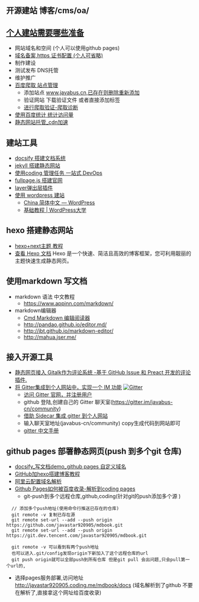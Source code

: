 ## 开源建站 博客/cms/oa/
## [个人建站需要哪些准备](http://note.youdao.com/noteshare?id=bd97285d480a32c2f13487109bc36101&sub=3753245B841A47E8B1C6C56BDA739FCF)
* 网站域名和空间 (个人可以使用github pages)
* [域名备案,https 证书配置 (个人可省略)](http://note.youdao.com/noteshare?id=b8f2f42cc9fe9d8fe5dfe12bf2664692&sub=9B2A090066E945C691CC7B37F57190E3)
* 制作建设
* 测试发布 DNS托管
* 维护推广
* [百度爬取 站点管理](https://ziyuan.baidu.com/site/index) 
    * 添加站点 www.javabus.cn,已存在则删除重新添加
    * 验证网站 下载验证文件 或者直接添加标签 <meta name="baidu-site-verification" content="Iyrt0qdmqa" /> 
    * [进行爬取验证-爬取诊断](https://ziyuan.baidu.com/crawltools/index)
* [使用百度统计 统计访问量](https://tongji.baidu.com/web/24646268/overview/index?siteId=11315684)
* [静态网站托管_cdn加速](http://note.youdao.com/noteshare?id=9d88babb53038493e87abf99fa65afc1&sub=BF71AB91CD544364BF0FD69A79FF3F0E)


## 建站工具
* [docsify 搭建文档系统](books/enjoy/1.2docsify.md)
* [ jekyll 搭建静态网站](books/enjoy/1.3jekyll.md)
* [ 使用coding 管理任务 一站式 DevOps](books/enjoy/2.coding.md)
* [fullpage.js 搭建官网](http://note.youdao.com/noteshare?id=391e00311724a9cda3548a87c23fa35b&sub=B85279C173114D698ED101F42C366F61)
* [layer弹出层插件](http://note.youdao.com/noteshare?id=1c2dad6ed53d889b137440ccee4b7434&sub=F40F7338C149484D9E5EB96C53986FFE)
* [使用 wordpress 建站 ](http://note.youdao.com/noteshare?id=9006452e0e69a4046488153996086a29)
   * <A HREF="https://cn.wordpress.org/">China 简体中文 — WordPress</A>
   * <A HREF="https://www.wpdaxue.com/tutorials/tips/">基础教程 | WordPress大学</A>

       
## hexo 搭建静态网站
* [hexo+next主题 教程](https://www.jianshu.com/p/21c94eb7bcd1) 
* [查看 Hexo 文档](https://hexo.io/zh-cn/) Hexo 是一个快速、简洁且高效的博客框架，您可利用靓丽的主题快速生成静态网页。


## 使用markdown 写文档
* markdown 语法 中文教程
   * https://www.appinn.com/markdown/
* markdown编辑器
   * [ Cmd Markdown 编辑阅读器](https://www.zybuluo.com/mdeditor)
   * http://pandao.github.io/editor.md/  
   * http://jbt.github.io/markdown-editor/
   * http://mahua.jser.me/

## 接入开源工具
* [静态网页接入 Gitalk作为评论系统 -基于 GitHub Issue 和 Preact 开发的评论插件](https://github.com/gitalk/gitalk/blob/master/readme-cn.md)[.](http://note.youdao.com/noteshare?id=8905cf85f75f8c54e596d8f491687e67&sub=3585C53EB515431F95AB45BA92B5D5E5)
* [将 Gitter集成到个人网站中，实现一个 IM 功能](https://www.toutiao.com/a6690864889956663812/?tt_from=mobile_qq&utm_campaign=client_share&timestamp=1557920305&app=news_article&utm_source=mobile_qq&utm_medium=toutiao_android&req_id=20190515193825010021042081225E8C8&group_id=6690864889956663812)  [![Gitter](https://badges.gitter.im/javabus-cn/community.svg)](https://gitter.im/javabus-cn/community?utm_source=badge&utm_medium=badge&utm_campaign=pr-badge)
    * [访问 Gitter 官网，并注册用户](https://gitter.im/)
    * github 登陆,创建自己的 Gitter 聊天室(https://gitter.im/javabus-cn/community)
    * [借助 Sidecar 集成 gitter 到个人网站](https://sidecar.gitter.im/)
    * 输入聊天室地址(javabus-cn/community) copy生成代码到网站即可 
    * [gitter 中文手册](http://www.gitter.net.cn/book/gitter/roomsettings-1.html)  


## github pages 部署静态网页(push 到多个git 仓库)
* [docsify_写文档demo_github pages 自定义域名](http://note.youdao.com/noteshare?id=b0ca41d567d3fb5eed648125119b3ad1&sub=DFBFB1BBA9A342FEB3F37F5D3FCCF185)
* [GitHub加hexo搭建博客教程](http://note.youdao.com/noteshare?id=b47437906e1e2e44c794113c0eca7843&sub=BE762853AFDE458A963FD6D25B4ABB39)
* [阿里云配置域名解析](https://free.aliyun.com/)
* [Github Pages如何被百度收录-解析到coding pages](http://note.youdao.com/noteshare?id=3e252ad6a1535939e4d559844c84c77e&sub=8A566630E77242909E30ABA05D090BC1)
    * git-push到多个远程仓库,github,coding(针对git的push添加多个源 )

```git 
  // 添加多个push地址(使用命令行推送已存在的仓库)
  git remote -v 复制已存在源
  git remote set-url --add --push origin https://github.com/javastar920905/mdbook.git 
  git remote set-url --add --push origin https://git.dev.tencent.com/javastar920905/mdbook.git
  
  git remote -v 可以看到有两个push地址
  也可以进入.git/config发现origin下新加入了这个远程仓库的url
  git push origin就可以全部push到所有仓库 但是git pull 会出问题,只会pull第一个url的,
```
  * 选择pages服务部署,访问地址 http://javastar920905.coding.me/mdbook/docs (域名解析到了github 不要在解析了,直接拿这个网址给百度收录)
